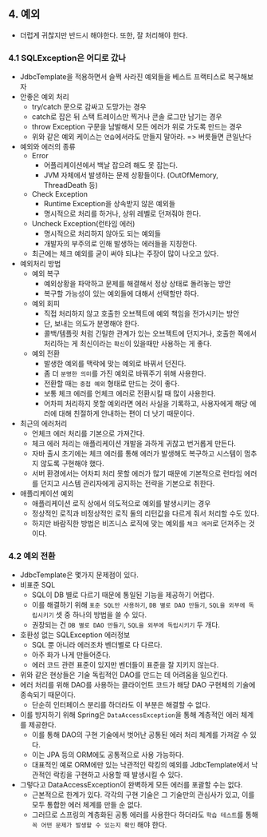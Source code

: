 ## 4. 예외
- 더럽게 귀찮지만 반드시 해야한다. 또한, 잘 처리해야 한다.

### 4.1 SQLException은 어디로 갔나
- JdbcTemplate을 적용하면서 슬쩍 사라진 예외들을 베스트 프랙티스로 복구해보자
- 안좋은 예외 처리
    - try/catch 문으로 감싸고 도망가는 경우
    - catch로 잡은 뒤 스택 트레이스만 찍거나 콘솔 로그만 남기는 경우
    - throw Exception 구문을 남발해서 모든 에러가 위로 가도록 만드는 경우
    - 위와 같은 예외 케이스는 `연습`에서라도 만들지 말아라. => 버릇들면 큰일난다
- 예외와 에러의 종류
    - Error
        - 어플리케이션에서 백날 잡으려 해도 못 잡는다.
        - JVM 자체에서 발생하는 문제 상황들이다. (OutOfMemory, ThreadDeath 등)
    - Check Exception
        - Runtime Exception을 상속받지 않은 예외들
        - 명시적으로 처리를 하거나, 상위 레벨로 던져줘야 한다.
    - Uncheck Exception(런타임 에러)
        - 명시적으로 처리하지 않아도 되는 예외들
        - 개발자의 부주의로 인해 발생하는 에러들을 지칭한다.
    - 최근에는 체크 예외를 굳이 써야 되냐는 주장이 많이 나오고 있다.
- 예외처리 방법
    - 예외 복구
        - 예외상황을 파악하고 문제를 해결해서 정상 상태로 돌려놓는 방안
        - 복구할 가능성이 있는 예외들에 대해서 선택할만 하다.
    - 예외 회피
        - 직접 처리하지 않고 호출한 오브젝트에 예외 책임을 전가시키는 방안
        - 단, 보내는 의도가 분명해야 한다.
        - 콜백/템플릿 처럼 긴밀한 관계가 있는 오브젝트에 던지거나, 호출한 쪽에서 처리하는 게 최신이라는 `확신`이 있을때만 사용하는 게 좋다.
    - 예외 전환
        - 발생한 예외를 맥락에 맞는 예외로 바꿔서 던진다.
        - 좀 더 `분명한 의미`를 가진 예외로 바꿔주기 위해 사용한다.
        - 전환할 때는 `중첩 예외` 형태로 만드는 것이 좋다.
        - 보통 체크 에러를 언체크 에러로 전환시킬 때 많이 사용한다.
        - 어차피 처리하지 못할 예외라면 에러 사실을 기록하고, 사용자에게 해당 에러에 대해 친절하게 안내하는 편이 더 낫기 때문이다.
- 최근의 에러처리
    - 언체크 에러 처리를 기본으로 가져간다.
    - 체크 에러 처리는 애플리케이션 개발을 과하게 귀찮고 번거롭게 만든다.
    - 자바 출시 초기에는 체크 에러를 통해 에러가 발생해도 복구하고 시스템이 멈추지 않도록 구현해야 했다.
    - 서버 환경에서는 어차피 처리 못할 에러가 많기 때문에 기본적으로 런타임 에러를 던지고 시스템 관리자에게 공지하는 전략을 기본으로 취한다.
- 애플리케이션 예외
    - 애플리케이션 로직 상에서 의도적으로 예외를 발생시키는 경우
    - 정상적인 로직과 비정상적인 로직 둘의 리턴값을 다르게 줘서 처리할 수도 있다.
    - 하지만 바람직한 방법은 비즈니스 로직에 맞는 예외를 `체크 에러`로 던져주는 것이다.
    
### 4.2 예외 전환
- JdbcTemplate은 몇가지 문제점이 있다.
- 비표준 SQL
    - SQL이 DB 별로 다르기 때문에 통일된 기능을 제공하기 어렵다.
    - 이를 해결하기 위해 `표준 SQL만 사용하기`, `DB 별로 DAO 만들기`, `SQL을 외부에 독립시키기` 셋 중 하나의 방법을 쓸 수 있다.
    - 권장되는 건 `DB 별로 DAO 만들기`, `SQL을 외부에 독립시키기` 두 개다.
- 호환성 없는 SQLException 에러정보
    - SQL 뿐 아니라 에러조차 벤더별로 다 다르다.
    - 아주 화가 나게 만들어준다.
    - 에러 코드 관련 표준이 있지만 벤더들이 표준을 잘 지키지 않는다.
- 위와 같은 현상들은 기술 독립적인 DAO를 만드는 데 어려움을 일으킨다.
- 에러 처리를 위해 DAO를 사용하는 클라이언트 코드가 해당 DAO 구현체의 기술에 종속되기 때문이다.
    - 단순히 인터페이스 분리를 하더라도 이 부분은 해결할 수 없다.
- 이를 방지하기 위해 Spring은 `DataAccessException`을 통해 계층적인 에러 체계를 제공한다.
    - 이를 통해 DAO의 구현 기술에서 벗어난 공통된 에러 처리 체계를 가져갈 수 있다.
    - 이는 JPA 등의 ORM에도 공통적으로 사용 가능하다.
    - 대표적인 예로 ORM에만 있는 낙관적인 락킹의 예외를 JdbcTemplate에서 낙관적인 락킹을 구현하고 사용할 때 발생시킬 수 있다.
- 그렇다고 DataAccessException이 완벽하게 모든 에러를 포괄할 수는 없다.
    - 근본적으로 한계가 있다. 각각의 구현 기술은 그 기술만의 관심사가 있고, 이를 모두 통합한 에러 체계를 만들 순 없다.
    - 그러므로 스프링의 계층화된 공통 에러를 사용한다 하더라도 `학습 테스트`를 통해 `꼭 어떤 문제가 발생할 수 있는지 확인` 해야 한다.
